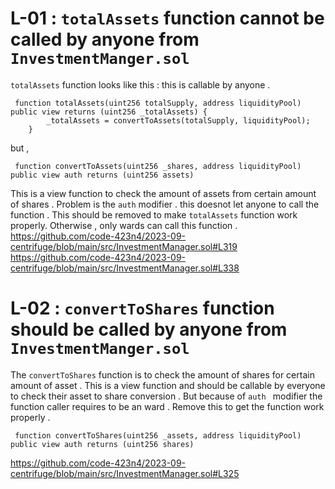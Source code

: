 # L-01 : `totalAssets` function cannot be called by anyone from `InvestmentManger.sol` 
`totalAssets` function  looks like this : this is callable by anyone .

```solidity 
 function totalAssets(uint256 totalSupply, address liquidityPool) public view returns (uint256 _totalAssets) {
        _totalAssets = convertToAssets(totalSupply, liquidityPool); 
    }
```
but , 
```solidity 
 function convertToAssets(uint256 _shares, address liquidityPool) public view auth returns (uint256 assets)
```
This is a view function to check the amount of assets from certain amount of shares . Problem is the `auth` modifier . this doesnot let anyone to call the function . This should be removed to make `totalAssets` function  work properly. Otherwise ,  only wards can call this function . 
https://github.com/code-423n4/2023-09-centrifuge/blob/main/src/InvestmentManager.sol#L319
https://github.com/code-423n4/2023-09-centrifuge/blob/main/src/InvestmentManager.sol#L338
# L-02 : `convertToShares` function should be called by anyone from `InvestmentManger.sol` 

The `convertToShares` function is to check the amount of shares for certain amount of asset . This is a view function and should be callable by everyone to check their asset to share conversion . But because  of `auth ` modifier the function caller requires to  be an ward . Remove this to get the function work  properly . 
```solidity 
 function convertToShares(uint256 _assets, address liquidityPool) public view auth returns (uint256 shares)
```
https://github.com/code-423n4/2023-09-centrifuge/blob/main/src/InvestmentManager.sol#L325